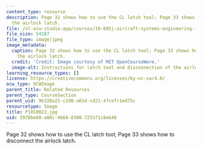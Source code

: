 ```yaml
---
content_type: resource
description: Page 32 shows how to use the CL latch tool; Page 33 shows how to disconnect
  the airlock latch.
file: /ol-ocw-studio-app/courses/16-885j-aircraft-systems-engineering-fall-2005/2978be60a08c966883007253f1c8e649_P1010022.jpg
file_size: 54187
file_type: image/jpeg
image_metadata:
  caption: Page 32 shows how to use the CL latch tool; Page 33 shows how to disconnect
    the airlock latch.
  credit: 'Credit: Image courtesy of MIT OpenCourseWare.'
  image-alt: Instructions for latch tool and disconnection of the airlock hatch.
learning_resource_types: []
license: https://creativecommons.org/licenses/by-nc-sa/4.0/
ocw_type: OCWImage
parent_title: Related Resources
parent_type: CourseSection
parent_uid: 96328a21-c2d8-a614-cd21-47cefc1ed75c
resourcetype: Image
title: P1010022.jpg
uid: 2978be60-a08c-9668-8300-7253f1c8e649
---
```

Page 32 shows how to use the CL latch tool; Page 33 shows how to disconnect the airlock latch.